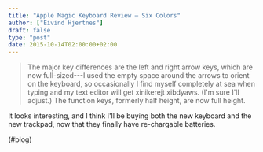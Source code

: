 ```yaml
---
title: "Apple Magic Keyboard Review – Six Colors"
author: ["Eivind Hjertnes"]
draft: false
type: "post"
date: 2015-10-14T02:00:00+02:00
---
```


> The major key differences are the left and right arrow keys, which are
> now full-sized---I used the empty space around the arrows to orient on
> the keyboard, so occasionally I find myself completely at sea when
> typing and my text editor will get xinikerejt xibdyaws. (I'm sure I'll
> adjust.) The function keys, formerly half height, are now full height.

It looks interesting, and I think I'll be buying both the new keyboard
and the new trackpad, now that they finally have re-chargable batteries.

(#blog)

